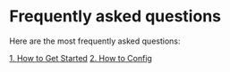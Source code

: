 # Frequently asked questions

Here are the most frequently asked questions:

[1. How to Get Started](./faq/getting)
[2. How to Config](./faq/config)
